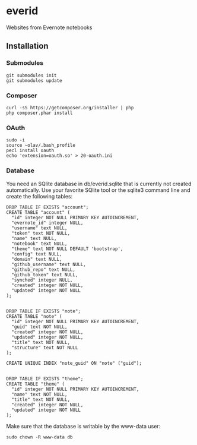 # everid

Websites from Evernote notebooks

## Installation

### Submodules

    git submodules init
    git submodules update

### Composer

    curl -sS https://getcomposer.org/installer | php
    php composer.phar install

### OAuth

    sudo -i
    source ~olav/.bash_profile
    pecl install oauth
    echo 'extension=oauth.so' > 20-oauth.ini

### Database

You need an SQlite database in db/everid.sqlite that is currently not created automatically. Use your favorite SQlite tool or the sqlite3 command line and create the following tables:

    DROP TABLE IF EXISTS "account";
    CREATE TABLE "account" (
      "id" integer NOT NULL PRIMARY KEY AUTOINCREMENT,
      "evernote_id" integer NULL,
      "username" text NULL,
      "token" text NOT NULL,
      "name" text NULL,
      "notebook" text NULL,
      "theme" text NOT NULL DEFAULT 'bootstrap',
      "config" text NULL,
      "domain" text NULL,
      "github_username" text NULL,
      "github_repo" text NULL,
      "github_token" text NULL,
      "synched" integer NULL,
      "created" integer NOT NULL,
      "updated" integer NOT NULL
    );


    DROP TABLE IF EXISTS "note";
    CREATE TABLE "note" (
      "id" integer NOT NULL PRIMARY KEY AUTOINCREMENT,
      "guid" text NOT NULL,
      "created" integer NOT NULL,
      "updated" integer NOT NULL,
      "title" text NOT NULL,
      "structure" text NOT NULL
    );

    CREATE UNIQUE INDEX "note_guid" ON "note" ("guid");


    DROP TABLE IF EXISTS "theme";
    CREATE TABLE "theme" (
      "id" integer NOT NULL PRIMARY KEY AUTOINCREMENT,
      "name" text NOT NULL,
      "title" text NOT NULL,
      "created" integer NOT NULL,
      "updated" integer NOT NULL
    );

Make sure that the database is writable by the www-data user:

    sudo chown -R www-data db
